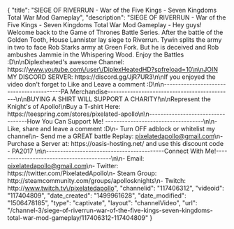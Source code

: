 {
    "title": "SIEGE OF RIVERRUN - War of the Five Kings - Seven Kingdoms Total War Mod Gameplay",
    "description": "SIEGE OF RIVERRUN - War of the Five Kings - Seven Kingdoms Total War Mod Gameplay - Hey guys! Welcome back to the Game of Thrones Battle Series. After the battle of the Golden Tooth, House Lannister lay siege to Riverrun.  Tywin splits the army in two to face Rob Starks army at Green Fork. But he is deceived and Rob ambushes Jammie in the Whispering Wood.  Enjoy the Battles :D\n\nDiplexheated's awesome Channel: https:\/\/www.youtube.com\/user\/DiplexHeatedHD?spfreload=10\n\nJOIN MY DISCORD SERVER: https:\/\/discord.gg\/JjR7UR3\n\nIf you enjoyed the video don't forget to Like and Leave a comment :D\n\n-----------------------------------------PA Merchandise---------------------------------------------\n\nBUYING A SHIRT WILL SUPPORT A CHARITY!\n\nRepresent the Knight's of Apollo!\nBuy a T-shirt Here: https:\/\/teespring.com\/stores\/pixelated-apollo\n\n----------------------------------How You Can Support Me! -----------------------------------\n\n- Like, share and leave a comment :D\n- Turn OFF adblock or whitelist my channel\n- Send me a GREAT battle Replay: pixelatedapollo@gmail.com\n- Purchase a Server at: https:\/\/oasis-hosting.net\/ and use this discount code - PA2017 \n\n------------------------------------------Connect With Me!-----------------------------------------\n\n- Email: pixelatedapollo@gmail.com\n- Twitter: https:\/\/twitter.com\/PixelatedApollo\n- Steam Group:  http:\/\/steamcommunity.com\/groups\/apollosknights\n- Twitch: http:\/\/www.twitch.tv\/pixelatedapollo",
    "channelid": "117406312",
    "videoid": "117404809",
    "date_created": "1499961628",
    "date_modified": "1506478185",
    "type": "captivate",
    "layout": "channelVideo",
    "url": "\/channel-3\/siege-of-riverrun-war-of-the-five-kings-seven-kingdoms-total-war-mod-gameplay\/117406312-117404809"
}